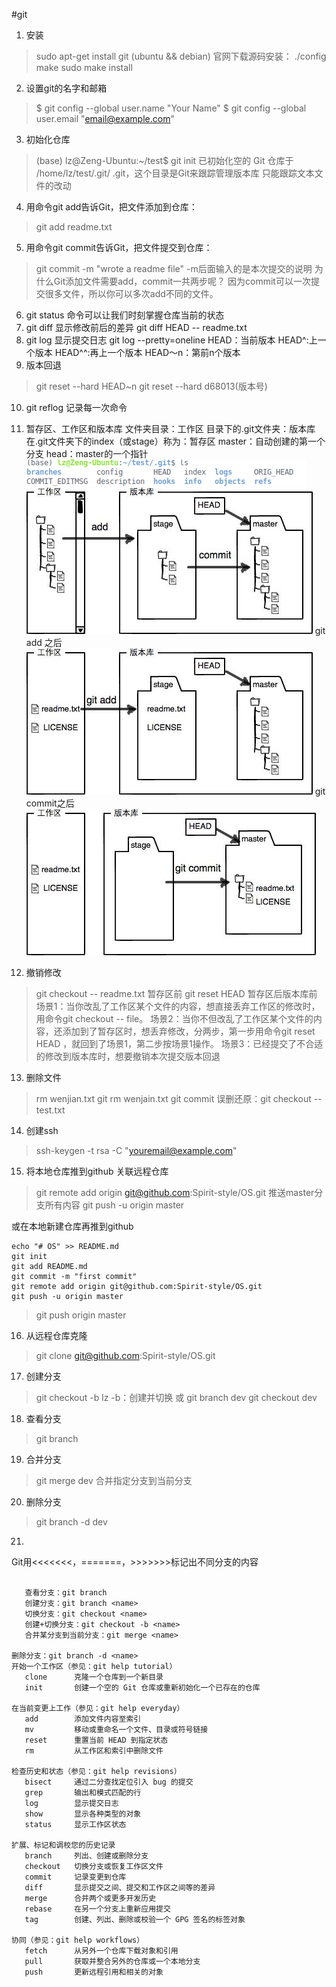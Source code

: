 #git
1. 安装
>sudo apt-get install git (ubuntu && debian)
官网下载源码安装：
>./config
>make
>sudo make install
2. 设置git的名字和邮箱
>$ git config --global user.name "Your Name"
>$ git config --global user.email "email@example.com"
3. 初始化仓库
>(base) lz@Zeng-Ubuntu:~/test$ git init
已初始化空的 Git 仓库于 /home/lz/test/.git/
.git，这个目录是Git来跟踪管理版本库
只能跟踪文本文件的改动
4. 用命令git add告诉Git，把文件添加到仓库：
>git add readme.txt
5. 用命令git commit告诉Git，把文件提交到仓库：
>git commit -m "wrote a readme file"
    -m后面输入的是本次提交的说明
为什么Git添加文件需要add，commit一共两步呢？
因为commit可以一次提交很多文件，所以你可以多次add不同的文件。
6. git status 命令可以让我们时刻掌握仓库当前的状态
7. git diff 显示修改前后的差异 git diff HEAD -- readme.txt
8. git log 显示提交日志 git log --pretty=oneline
HEAD：当前版本
HEAD^:上一个版本
HEAD^^:再上一个版本
HEAD～n：第前n个版本
9. 版本回退
>git reset --hard HEAD~n
>git reset --hard d68013(版本号)
10. git reflog 记录每一次命令
11. 暂存区、工作区和版本库
文件夹目录：工作区
目录下的.git文件夹：版本库
在.git文件夹下的index（或stage）称为：暂存区
              master：自动创建的第一个分支
              head：master的一个指针
              ![](./2.png)
              ![](./0.jpeg)
              git add 之后
              ![](./1.jpeg)
              git commit之后
              ![](./2.jpeg)

12. 撤销修改
 >git checkout -- readme.txt 暂存区前
 >git reset HEAD <file>  暂存区后版本库前
场景1：当你改乱了工作区某个文件的内容，想直接丢弃工作区的修改时，用命令git checkout -- file。
场景2：当你不但改乱了工作区某个文件的内容，还添加到了暂存区时，想丢弃修改，分两步，第一步用命令git reset HEAD <file>，就回到了场景1，第二步按场景1操作。
场景3：已经提交了不合适的修改到版本库时，想要撤销本次提交版本回退
13. 删除文件
>rm wenjian.txt
>git rm wenjain.txt
>git commit
误删还原：git checkout -- test.txt
14. 创建ssh
>ssh-keygen -t rsa -C "youremail@example.com"
15. 将本地仓库推到github
关联远程仓库
>git remote add origin git@github.com:Spirit-style/OS.git
推送master分支所有内容
>git push -u origin master

或在本地新建仓库再推到github
```
echo "# OS" >> README.md
git init
git add README.md
git commit -m "first commit"
git remote add origin git@github.com:Spirit-style/OS.git
git push -u origin master
```
>git push origin master

16. 从远程仓库克隆
>git clone git@github.com:Spirit-style/OS.git

17. 创建分支
> git checkout -b lz    -b：创建并切换
或
>git branch dev
>git checkout dev
18. 查看分支
>git branch
19. 合并分支
>git merge dev 合并指定分支到当前分支
20. 删除分支
>git branch -d dev
21. 
Git用<<<<<<<，=======，>>>>>>>标记出不同分支的内容

```

   查看分支：git branch
   创建分支：git branch <name>
   切换分支：git checkout <name>
   创建+切换分支：git checkout -b <name>
   合并某分支到当前分支：git merge <name>

删除分支：git branch -d <name>
开始一个工作区（参见：git help tutorial）
   clone      克隆一个仓库到一个新目录
   init       创建一个空的 Git 仓库或重新初始化一个已存在的仓库

在当前变更上工作（参见：git help everyday）
   add        添加文件内容至索引
   mv         移动或重命名一个文件、目录或符号链接
   reset      重置当前 HEAD 到指定状态
   rm         从工作区和索引中删除文件

检查历史和状态（参见：git help revisions）
   bisect     通过二分查找定位引入 bug 的提交
   grep       输出和模式匹配的行
   log        显示提交日志
   show       显示各种类型的对象
   status     显示工作区状态

扩展、标记和调校您的历史记录
   branch     列出、创建或删除分支
   checkout   切换分支或恢复工作区文件
   commit     记录变更到仓库
   diff       显示提交之间、提交和工作区之间等的差异
   merge      合并两个或更多开发历史
   rebase     在另一个分支上重新应用提交
   tag        创建、列出、删除或校验一个 GPG 签名的标签对象

协同（参见：git help workflows）
   fetch      从另外一个仓库下载对象和引用
   pull       获取并整合另外的仓库或一个本地分支
   push       更新远程引用和相关的对象
```